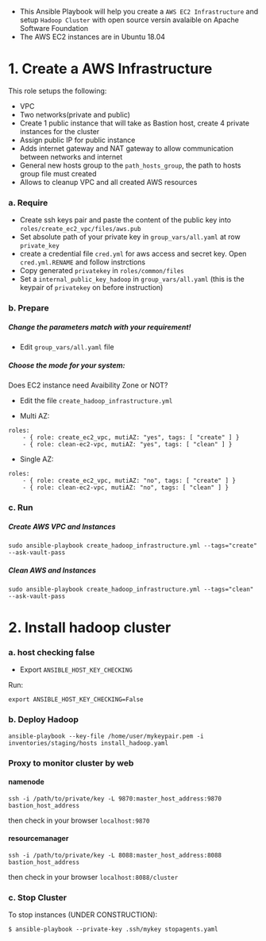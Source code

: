 - This Ansible Playbook will help you create a `AWS EC2 Infrastructure` and setup `Hadoop Cluster` with open source versin avalaible on Apache Software Foundation
- The AWS EC2 instances are in Ubuntu 18.04 

# 1. Create a AWS Infrastructure

This role setups the following:

* VPC
* Two networks(private and public)
* Create 1 public instance that will take as Bastion host, create 4 private instances for the cluster
* Assign public IP for public instance
* Adds internet gateway and NAT gateway to allow communication between networks and internet
* General new hosts group to the `path_hosts_group`, the path to hosts group file must created
* Allows to cleanup VPC and all created AWS resources

### a. Require

- Create ssh keys pair and paste the content of the public key into `roles/create_ec2_vpc/files/aws.pub`
- Set absolute path of your private key in `group_vars/all.yaml` at row `private_key` 
- create a credential file `cred.yml` for aws access and secret key. Open `cred.yml.RENAME` and follow instrctions
- Copy generated `privatekey` in `roles/common/files`
- Set a `internal_public_key_hadoop` in `group_vars/all.yaml`  (this is the keypair of `privatekey` on before instruction) 


### b. Prepare
##### Change the parameters match with your requirement!

- Edit `group_vars/all.yaml` file

##### Choose the mode for your system: 

Does EC2 instance need Avaibility Zone or NOT?

- Edit the file `create_hadoop_infrastructure.yml`

* Multi AZ: 
```
roles:
    - { role: create_ec2_vpc, mutiAZ: "yes", tags: [ "create" ] }
    - { role: clean-ec2-vpc, mutiAZ: "yes", tags: [ "clean" ] }
```
* Single AZ:
```
roles:
    - { role: create_ec2_vpc, mutiAZ: "no", tags: [ "create" ] }
    - { role: clean-ec2-vpc, mutiAZ: "no", tags: [ "clean" ] }
```


### c. Run
##### Create AWS VPC and Instances

```
sudo ansible-playbook create_hadoop_infrastructure.yml --tags="create" --ask-vault-pass
```

##### Clean AWS and Instances

```
sudo ansible-playbook create_hadoop_infrastructure.yml --tags="clean" --ask-vault-pass
```

# 2. Install hadoop cluster 


### a. host checking false

- Export `ANSIBLE_HOST_KEY_CHECKING`

Run:

```
export ANSIBLE_HOST_KEY_CHECKING=False
```

### b. Deploy Hadoop
```
ansible-playbook --key-file /home/user/mykeypair.pem -i inventories/staging/hosts install_hadoop.yaml
```

### Proxy to monitor cluster by web

#### namenode
```
ssh -i /path/to/private/key -L 9870:master_host_address:9870 bastion_host_address
```
then check in your browser `localhost:9870`

#### resourcemanager
```
ssh -i /path/to/private/key -L 8088:master_host_address:8088 bastion_host_address
```
then check in your browser `localhost:8088/cluster`

### c. Stop Cluster

To stop instances (UNDER CONSTRUCTION):

```
$ ansible-playbook --private-key .ssh/mykey stopagents.yaml
```

